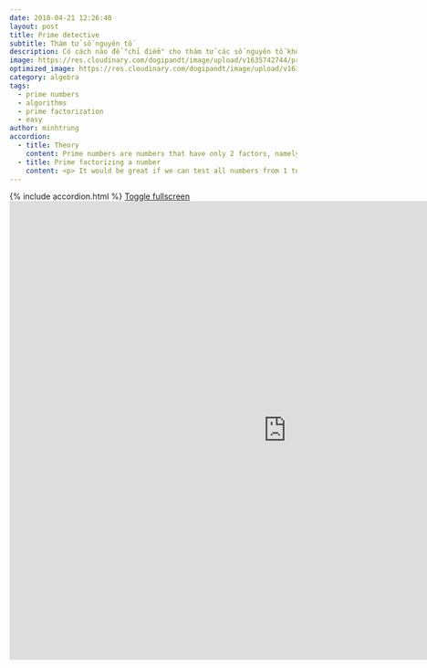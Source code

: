 ```yaml
---
date: 2018-04-21 12:26:40
layout: post
title: Prime detective
subtitle: Thám tử số nguyên tố
description: Có cách nào để "chỉ điểm" cho thám tử các số nguyên tố không?
image: https://res.cloudinary.com/dogipandt/image/upload/v1635742744/prime-number_afe8xw.png
optimized_image: https://res.cloudinary.com/dogipandt/image/upload/v1635742744/prime-number_afe8xw.png
category: algebra
tags:
  - prime numbers
  - algorithms
  - prime factorization
  - easy
author: minhtrung
accordion:
  - title: Theory
    content: Prime numbers are numbers that have only 2 factors, namely 1 and themselves.
  - title: Prime factorizing a number
    content: <p> It would be great if we can test all numbers from 1 to the number \(n\) itself, but that would be unnecessary. In order to know if a number is a prime or not, we only have to test all the prime numbers from 2 to \( \sqrt{n}\). <p> The reason is that, \(n\) cannot have 2 prime factors \(p,q\) greater than \(\sqrt{n}\), other wise, \(n=pq > \sqrt(n)^2\), a contradiction. Therefore, if \(n\) is not a prime number, then it has at least one prime factor less than \(\sqrt{n}\)
---
```

<head>
  <meta charset="utf-8">
  <meta name="viewport" content="width=device-width">
  <title>MathJax example</title>
  <script src="https://polyfill.io/v3/polyfill.min.js?features=es6"></script>
  <script id="MathJax-script" async
          src="https://cdn.jsdelivr.net/npm/mathjax@3/es5/tex-mml-chtml.js">
  </script>
</head>
{% include accordion.html %}
<a href="https://scratch.mit.edu/projects/566529696/fullscreen/">Toggle fullscreen </a>
<iframe src="https://scratch.mit.edu/projects/566529696/embed" allowtransparency="true" width="970" height="804" frameborder="0" scrolling="no" allowfullscreen></iframe>